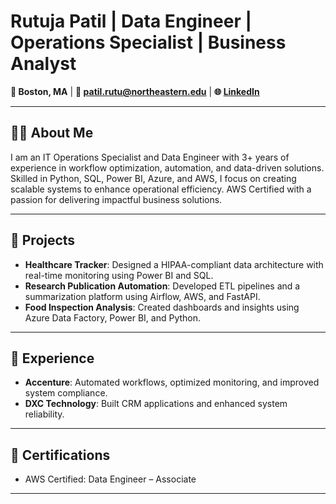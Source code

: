 # Rutuja Patil | Data Engineer | Operations Specialist | Business Analyst
**📍 Boston, MA** | **📧 [patil.rutu@northeastern.edu](mailto:patil.rutu@northeastern.edu)** | **🌐 [LinkedIn](https://www.linkedin.com/in/rutujapatil06)**  

---

## 👩‍💻 About Me  
I am an IT Operations Specialist and Data Engineer with 3+ years of experience in workflow optimization, automation, and data-driven solutions. Skilled in Python, SQL, Power BI, Azure, and AWS, I focus on creating scalable systems to enhance operational efficiency. AWS Certified with a passion for delivering impactful business solutions.

---

## 🚀 Projects  
- **Healthcare Tracker**: Designed a HIPAA-compliant data architecture with real-time monitoring using Power BI and SQL.  
- **Research Publication Automation**: Developed ETL pipelines and a summarization platform using Airflow, AWS, and FastAPI.  
- **Food Inspection Analysis**: Created dashboards and insights using Azure Data Factory, Power BI, and Python.  

---

## 💼 Experience  
- **Accenture**: Automated workflows, optimized monitoring, and improved system compliance.
- **DXC Technology**: Built CRM applications and enhanced system reliability.  

---

## 📜 Certifications  
- AWS Certified: Data Engineer – Associate  

---
 
